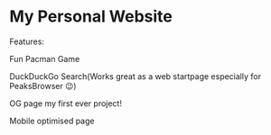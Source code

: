 <h1>My Personal Website</h1>

Features:


Fun Pacman Game 

DuckDuckGo Search(Works great as a web startpage especially for PeaksBrowser 😉)

OG page my first ever project!

Mobile optimised page 
